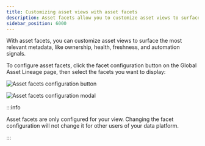 ```yaml
---
title: Customizing asset views with asset facets
description: Asset facets allow you to customize asset views to surface the most relevant metadata.
sidebar_position: 6000
---
```


With asset facets, you can customize asset views to surface the most relevant metadata, like ownership, health, freshness, and automation signals.

To configure asset facets, click the facet configuration button on the Global Asset Lineage page, then select the facets you want to display:

![Asset facets configuration button](/images/guides/observe/asset-facets-config-button.png)

![Asset facets configuration modal](/images/guides/observe/asset-facets-config-modal.png)

:::info

Asset facets are only configured for your view. Changing the facet configuration will not change it for other users of your data platform.

:::